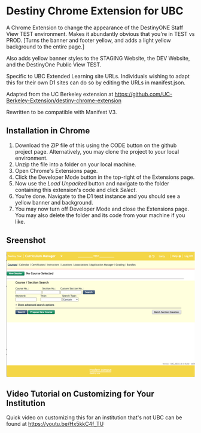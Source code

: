 # Destiny Chrome Extension for UBC
A Chrome Extension to change the appearance of the DestinyONE Staff View TEST 
environment. Makes it abundantly obvious that you're in TEST vs PROD. [Turns the 
banner and footer yellow, and adds a light yellow background to the entire page.]

Also adds yellow banner styles to the STAGING Website, the DEV Website, and the 
DestinyOne Public View TEST.

Specific to UBC Extended Learning site URLs. Individuals wishing to adapt this
for their own D1 sites can do so by editing the URLs in manifest.json. 

Adapted from the UC Berkeley extension at https://github.com/UC-Berkeley-Extension/destiny-chrome-extension

Rewritten to be compatible with Manifest V3.

## Installation in Chrome
1. Download the ZIP file of this using the CODE button on the github project page. Alternatively, you may clone the project to your local environment.
2. Unzip the file into a folder on your local machine.
3. Open Chrome's Extensions page.
4. Click the Developer Mode button in the top-right of the Extensions page. 
5. Now use the *Load Unpacked* button and navigate to the folder containing this extension's code and click *Select*.
6. You're done. Navigate to the D1 test instance and you should see a yellow banner and background. 
7. You may now turn off Developer Mode and close the Extensions page. You may also delete the folder and its code from your machine if you like.

## Sreenshot
![screenshot of extension in D1 staff view test](images/d1-test-screenshot.png)

## Video Tutorial on Customizing for Your Institution
Quick video on customizing this for an institution that's not UBC can be found at https://youtu.be/Hx5kkC4f_TU  
 